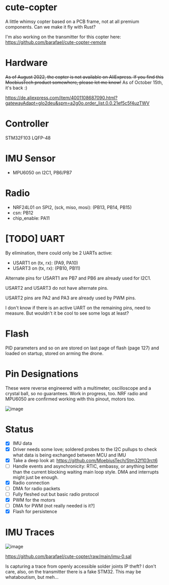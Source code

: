 # cute-copter

A little whimsy copter based on a PCB frame, not at all premium components. Can we make it fly with Rust?

I'm also working on the transmitter for this copter here: https://github.com/barafael/cute-copter-remote

# Hardware

~~As of August 2022, the copter is not available on AliExpress.
If you find this MoebiusTech product somewhere, please let me know!~~
As of October 15th, it's back :)

https://de.aliexpress.com/item/4001108687090.html?gatewayAdapt=glo2deu&spm=a2g0o.order_list.0.0.21ef5c5f4uzTWV

# Controller

STM32F103 LQFP-48

# IMU Sensor

* MPU6050 on I2C1, PB6/PB7

# Radio

* NRF24L01 on SPI2, (sck, miso, mosi): (PB13, PB14, PB15)
* csn: PB12
* chip_enable: PA11

# [TODO] UART

By elimination, there could only be 2 UARTs active:

* USART1 on (tx, rx): (PA9, PA10)
* USART3 on (tx, rx): (PB10, PB11)

Alternate pins for USART1 are PB7 and PB6 are already used for I2C1.

USART2 and USART3 do not have alternate pins. 

USART2 pins are PA2 and PA3 are already used by PWM pins.

I don't know if there is an active UART on the remaining pins, need to measure. But wouldn't it be cool to see some logs at least?

# Flash
PID parameters and so on are stored on last page of flash (page 127) and loaded on startup, stored on arming the drone.

# Pin Designations
These were reverse engineered with a multimeter, oscilloscope and a crystal ball, so no guarantees. Work in progress, too.
NRF radio and MPU6050 are confirmed working with this pinout, motors too.

![image](https://user-images.githubusercontent.com/6966738/195994577-16cb76ee-64b3-4423-8bd0-733fddfc836a.png)

# Status
- [x] IMU data
-  [x] Driver needs some love; soldered probes to the I2C pullups to check what data is being exchanged between MCU and IMU
-  [x] Take a deep look at: https://github.com/MoebiusTech/Stm32f103rct6
- [ ] Handle events and asynchronicity: RTIC, embassy, or anything better than the current blocking waiting main loop style. DMA and interrupts might just be enough.
- [x] Radio connection
-  [ ] DMA for radio packets
 - [ ] Fully fleshed out but basic radio protocol
- [x] PWM for the motors
-  [ ] DMA for PWM (not really needed is it?]
- [x] Flash for persistence

# IMU Traces

![image](https://user-images.githubusercontent.com/6966738/182554755-49569ae1-2900-46c3-8a50-de45c6bce58e.png)

https://github.com/barafael/cute-copter/raw/main/imu-0.sal

Is capturing a trace from openly accessible solder joints IP theft? I don't care, also, on the transmitter there is a fake STM32. This may be whataboutism, but meh...
